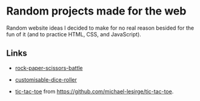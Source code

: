 # Random projects made for the web
Random website ideas I decided to make for no real reason besided for the fun of it (and to practice HTML, CSS, and JavaScript).

## Links
- [rock-paper-scissors-battle](https://raw.githack.com/michael-lesirge/random-simple-web-projects/main/rock-paper-scissors-battle/index.html)
- [customisable-dice-roller](https://raw.githack.com/michael-lesirge/random-simple-web-projects/main/customisable-dice-roller/index.html)

- [tic-tac-toe](https://raw.githack.com/michael-lesirge/tic-tac-toe/main/HTML-CSS-JS/) from https://github.com/michael-lesirge/tic-tac-toe.
